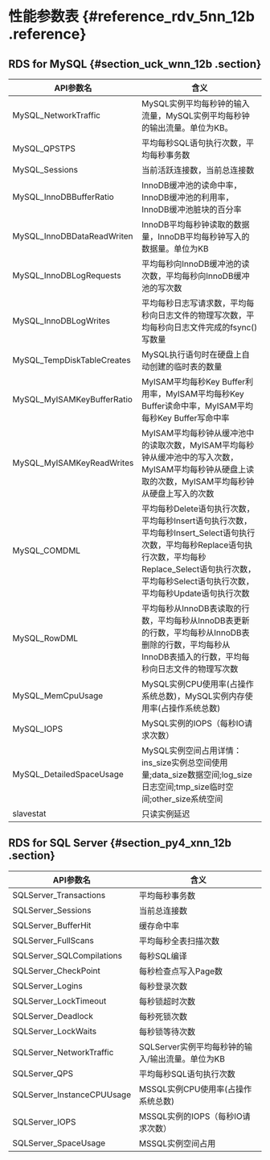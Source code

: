 # 性能参数表 {#reference_rdv_5nn_12b .reference}

## RDS for MySQL {#section_uck_wnn_12b .section}

|API参数名|含义|
|------|--|
|MySQL\_NetworkTraffic|MySQL实例平均每秒钟的输入流量，MySQL实例平均每秒钟的输出流量。单位为KB。|
|MySQL\_QPSTPS|平均每秒SQL语句执行次数，平均每秒事务数|
|MySQL\_Sessions|当前活跃连接数，当前总连接数|
|MySQL\_InnoDBBufferRatio|InnoDB缓冲池的读命中率，InnoDB缓冲池的利用率，InnoDB缓冲池脏块的百分率|
|MySQL\_InnoDBDataReadWriten|InnoDB平均每秒钟读取的数据量，InnoDB平均每秒钟写入的数据量。单位为KB|
|MySQL\_InnoDBLogRequests|平均每秒向InnoDB缓冲池的读次数，平均每秒向InnoDB缓冲池的写次数|
|MySQL\_InnoDBLogWrites|平均每秒日志写请求数，平均每秒向日志文件的物理写次数，平均每秒向日志文件完成的fsync\(\)写数量|
|MySQL\_TempDiskTableCreates|MySQL执行语句时在硬盘上自动创建的临时表的数量|
|MySQL\_MyISAMKeyBufferRatio|MyISAM平均每秒Key Buffer利用率，MyISAM平均每秒Key Buffer读命中率，MyISAM平均每秒Key Buffer写命中率|
|MySQL\_MyISAMKeyReadWrites|MyISAM平均每秒钟从缓冲池中的读取次数，MyISAM平均每秒钟从缓冲池中的写入次数，MyISAM平均每秒钟从硬盘上读取的次数，MyISAM平均每秒钟从硬盘上写入的次数|
|MySQL\_COMDML|平均每秒Delete语句执行次数，平均每秒Insert语句执行次数， 平均每秒Insert\_Select语句执行次数，平均每秒Replace语句执行次数，平均每秒Replace\_Select语句执行次数，平均每秒Select语句执行次数，平均每秒Update语句执行次数|
|MySQL\_RowDML|平均每秒从InnoDB表读取的行数，平均每秒从InnoDB表更新的行数，平均每秒从InnoDB表删除的行数，平均每秒从InnoDB表插入的行数，平均每秒向日志文件的物理写次数|
|MySQL\_MemCpuUsage|MySQL实例CPU使用率\(占操作系统总数\)，MySQL实例内存使用率\(占操作系统总数\)|
|MySQL\_IOPS|MySQL实例的IOPS（每秒IO请求次数）|
|MySQL\_DetailedSpaceUsage|MySQL实例空间占用详情：ins\_size实例总空间使用量;data\_size数据空间;log\_size日志空间;tmp\_size临时空间;other\_size系统空间|
|slavestat|只读实例延迟|

## RDS for SQL Server {#section_py4_xnn_12b .section}

|API参数名|含义|
|------|--|
|SQLServer\_Transactions|平均每秒事务数|
|SQLServer\_Sessions|当前总连接数|
|SQLServer\_BufferHit|缓存命中率|
|SQLServer\_FullScans|平均每秒全表扫描次数|
|SQLServer\_SQLCompilations|每秒SQL编译|
|SQLServer\_CheckPoint|每秒检查点写入Page数|
|SQLServer\_Logins|每秒登录次数|
|SQLServer\_LockTimeout|每秒锁超时次数|
|SQLServer\_Deadlock|每秒死锁次数|
|SQLServer\_LockWaits|每秒锁等待次数|
|SQLServer\_NetworkTraffic|SQLServer实例平均每秒钟的输入/输出流量。单位为KB|
|SQLServer\_QPS|平均每秒SQL语句执行次数|
|SQLServer\_InstanceCPUUsage|MSSQL实例CPU使用率\(占操作系统总数\)|
|SQLServer\_IOPS|MSSQL实例的IOPS（每秒IO请求次数）|
|SQLServer\_SpaceUsage|MSSQL实例空间占用|

